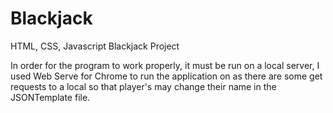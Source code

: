 # Blackjack
HTML, CSS, Javascript Blackjack Project

In order for the program to work properly, it must be run on a local server, I used Web Serve for Chrome to run the application on as there are some get requests to a local so that player's may change their name in the JSONTemplate file.
